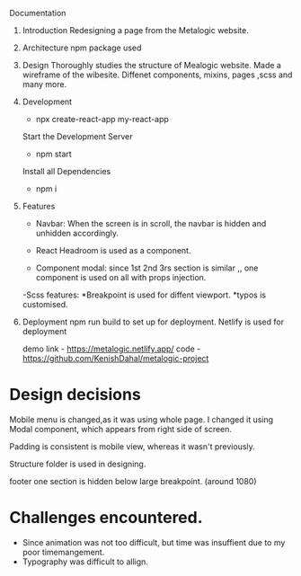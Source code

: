 Documentation

1. Introduction
   Redesigning a page from the Metalogic website. 

2. Architecture
   npm package  used 

3.  Design
    Thoroughly studies the structure of Mealogic website. Made a wireframe of the wibesite. Diffenet components, mixins, pages ,scss and many more.

4.  Development
    - npx create-react-app my-react-app

    Start the Development Server
    - npm start

    Install all Dependencies
    - npm i 

5.  Features
    - Navbar: When the screen is in scroll, the navbar is hidden and unhidden accordingly. 

    - React Headroom is used as a component.

    - Component modal: since 1st 2nd 3rs  section is similar ,, one component is used on all with props  injection.

    -Scss features:
       *Breakpoint is used for diffent viewport.
       *typos is customised.


6.  Deployment
     npm run build  to set up for deployment.
     Netlify is used for deployment

     demo link - https://metalogic.netlify.app/
     code - https://github.com/KenishDahal/metalogic-project
     
# Design decisions
   Mobile menu is changed,as it was using whole page. I changed it using Modal component, which appears from right side of screen.  

   Padding is consistent is mobile view, whereas it wasn't previously.

   Structure folder is used in designing.

   footer one section is hidden below large breakpoint. (around 1080)

# Challenges encountered.
   - Since animation was not too difficult, but time was insuffient due to my poor timemangement.
   - Typography was difficult to allign.




